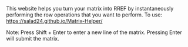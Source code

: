 This website helps you turn your matrix into RREF by instantaneously performing the row operations that you want to perform.
To use: https://salad24.github.io/Matrix-Helper/

Note: Press Shift + Enter to enter a new line of the matrix. Pressing Enter will submit the matrix.

